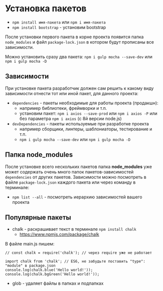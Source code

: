 # Установка пакетов

- `npm install имя-пакета` или `npm i имя-пакета`
- `npm install bootstrap` - установим bootstrap

После установки первого пакета в корне проекта появится папка `node_modules` и файл `package-lock.json` в котором будут прописаны все зависимости.

Можно установить сразу два пакета: `npm i gulp mocha --save-dev` или `npm i gulp mocha -D`

## Зависимости
При установке пакета разработчик должен сам решить к какому виду зависимости отнести тот или иной пакет, для данного проекта:
- `dependencies` - пакеты необходимые для работы проекта (продакшн):
    - например библиотеки, фреймворки и т.п.
    - установим пакет: `npm i axios --save-prod` или `npm i axios -P` или без параметра `npm i axios` (с 8й версии node.js)
- `devDependencies` - пакеты используемые при разработке проекта
    - например сборщики, линтеры, шаблониаторы, тестирование и т.п.
    - `npm i gulp mocha --save-dev` или `npm i gulp mocha -D`

## Папка node_modules
После установке всего нескольких пакетов папка **node_modules** уже может содержать очень много папок пакетов-зависимостей `dependencies` от других пакетов. Зависимости можно посмотреть в файле `package-lock.json` каждого пакета или через команду в терминале:

- `npm list --all` - посмотреть иерархию зависимостей вашего проекта

## Популярные пакеты
- chalk - раскрашивает текст в терминале `npm install chalk`
    - https://www.npmjs.com/package/chalk

В файле main.js пишем:

    // const chalk = require('chalk'); // через require уже не работает

    import chalk from 'chalk'; // ES6, не забудьте поставить "type": "module" в package.json
    console.log(chalk.blue('Hello world!'));
    console.log(chalk.bgGreen('Hello world!'));

- glob - удаляет файлы в папках и подпапках
